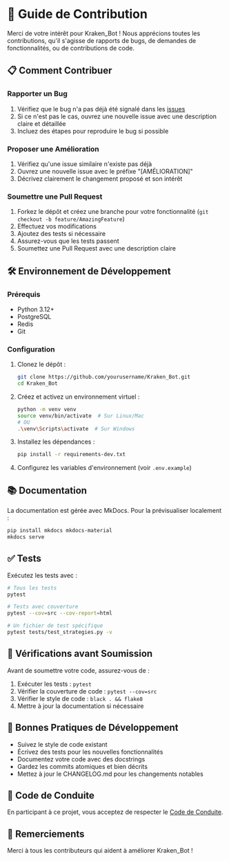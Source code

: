 # 👥 Guide de Contribution

Merci de votre intérêt pour Kraken_Bot ! Nous apprécions toutes les contributions, qu'il s'agisse de rapports de bugs, de demandes de fonctionnalités, ou de contributions de code.

## 📋 Comment Contribuer

### Rapporter un Bug
1. Vérifiez que le bug n'a pas déjà été signalé dans les [issues](https://github.com/yourusername/Kraken_Bot/issues)
2. Si ce n'est pas le cas, ouvrez une nouvelle issue avec une description claire et détaillée
3. Incluez des étapes pour reproduire le bug si possible

### Proposer une Amélioration
1. Vérifiez qu'une issue similaire n'existe pas déjà
2. Ouvrez une nouvelle issue avec le préfixe "[AMÉLIORATION]"
3. Décrivez clairement le changement proposé et son intérêt

### Soumettre une Pull Request
1. Forkez le dépôt et créez une branche pour votre fonctionnalité (`git checkout -b feature/AmazingFeature`)
2. Effectuez vos modifications
3. Ajoutez des tests si nécessaire
4. Assurez-vous que les tests passent
5. Soumettez une Pull Request avec une description claire

## 🛠 Environnement de Développement

### Prérequis
- Python 3.12+
- PostgreSQL
- Redis
- Git

### Configuration
1. Clonez le dépôt :
   ```bash
   git clone https://github.com/yourusername/Kraken_Bot.git
   cd Kraken_Bot
   ```

2. Créez et activez un environnement virtuel :
   ```bash
   python -m venv venv
   source venv/bin/activate  # Sur Linux/Mac
   # OU
   .\venv\Scripts\activate  # Sur Windows
   ```

3. Installez les dépendances :
   ```bash
   pip install -r requirements-dev.txt
   ```

4. Configurez les variables d'environnement (voir `.env.example`)

## 📚 Documentation

La documentation est gérée avec MkDocs. Pour la prévisualiser localement :

```bash
pip install mkdocs mkdocs-material
mkdocs serve
```

## ✅ Tests

Exécutez les tests avec :

```bash
# Tous les tests
pytest

# Tests avec couverture
pytest --cov=src --cov-report=html

# Un fichier de test spécifique
pytest tests/test_strategies.py -v
```

## 🧹 Vérifications avant Soumission

Avant de soumettre votre code, assurez-vous de :

1. Exécuter les tests : `pytest`
2. Vérifier la couverture de code : `pytest --cov=src`
3. Vérifier le style de code : `black . && flake8`
4. Mettre à jour la documentation si nécessaire

## 📝 Bonnes Pratiques de Développement

- Suivez le style de code existant
- Écrivez des tests pour les nouvelles fonctionnalités
- Documentez votre code avec des docstrings
- Gardez les commits atomiques et bien décrits
- Mettez à jour le CHANGELOG.md pour les changements notables

## 📜 Code de Conduite

En participant à ce projet, vous acceptez de respecter le [Code de Conduite](CODE_OF_CONDUCT.md).

## 🙏 Remerciements

Merci à tous les contributeurs qui aident à améliorer Kraken_Bot !
